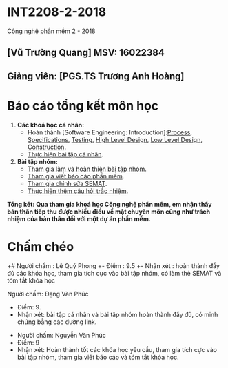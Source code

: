 # INT2208-2-2018
Công nghệ phần mềm 2 - 2018 

## [Vũ Trường Quang] MSV: 16022384
## Giảng viên: [PGS.TS Trương Anh Hoàng]

# Báo cáo tổng kết môn học

1. **Các khoá học cá nhân:**
	- Hoàn thành [Software Engineering: Introduction]:[Process](https://github.com/truonganhhoang/INT2208-2-2018/blob/master/VuTruongQuang/Process.png), [Specifications](https://github.com/truonganhhoang/INT2208-2-2018/blob/master/VuTruongQuang/Specifications.png), [Testing](https://github.com/truonganhhoang/INT2208-2-2018/blob/master/VuTruongQuang/Testing.png), [High Level Design](https://github.com/truonganhhoang/INT2208-2-2018/blob/master/VuTruongQuang/HighLevelDesign.png), [Low Level Design](https://github.com/truonganhhoang/INT2208-2-2018/blob/master/VuTruongQuang/LowLevelDesign.png), [Construction](https://github.com/truonganhhoang/INT2208-2-2018/blob/master/VuTruongQuang/Construction.png).
	- [Thực hiện bài tập cá nhân](https://github.com/truonganhhoang/INT2208-2-2018/tree/master/VuTruongQuang/BaiTapTuan6).
2. **Bài tập nhóm:**
	- [Tham gia làm và hoàn thiện bài tập nhóm](https://github.com/truonganhhoang/INT2208-2-2018/tree/master/nhom-Godlike).
	- [Tham gia viết báo cáo phần mềm](https://docs.google.com/document/d/1jxZrdrKvUkhwznJtMUbAAIFMN1IjJ08kxhzoXS5SdOg/edit).
	- [Tham gia chỉnh sửa SEMAT](https://docs.google.com/spreadsheets/d/1JUClzRNIV7NBBZWjW0jDezWsuaY012RpdTOaaJ9rK9s/edit#gid=0).
	- [Thực hiện thêm câu hỏi trắc nhiệm](https://docs.google.com/spreadsheets/d/1nYhXQ4Zyw5RZxdw37dMWKhO-TpJ7bJgl2-mVbd6kjq4/htmlview#).

**Tổng kết: Qua tham gia khoá học Công nghệ phần mềm, em nhận thấy bản thân tiếp thu được nhiều điều về mặt chuyên môn cũng như trách nhiệm của bản thân đối với một dự án phần mềm.**



# Chấm chéo 
+# Người chấm : Lê Quý Phong
+- Điểm : 9.5
+- Nhận xét : hoàn thành đầy đủ các khóa học, tham gia tích cực vào bài tập nhóm, có làm thẻ SEMAT và tóm tắt khóa học

 Người chấm: Đặng Văn Phúc
  * Điểm: 9.
  * Nhận xét: bài tập cá nhân và bài tập nhóm hoàn thành đầy đủ, có minh chứng bằng các đường link.

- Người chấm: Nguyễn Văn Phúc
- Điểm: 9
- Nhận xét: Hoàn thành tốt các khóa học yêu cầu, tham gia tích cực vào bài tập nhóm, tham gia viết báo cáo và tóm tắt khóa học. 
